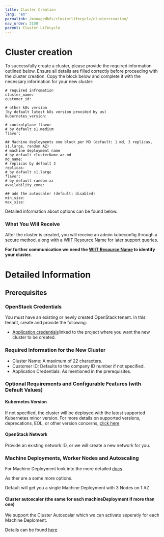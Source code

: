 ```yaml
---
title: Cluster Creation
lang: "en"
permalink: /managedk8s/clusterlifecycle/clustercreation/
nav_order: 3100
parent: Cluster Lifecycle
---
```

# Cluster creation
To successfully create a cluster, please provide the required information outlined below. Ensure all details are filled correctly before proceeding with the cluster creation.
Copy the block below and complete it with the necessary information for your new cluster:
```
# required infromation
cluster_name: 
customer_id: 

# other k8s version
(by default latest k8s version provided by us)
kubernetes_version: 

# controlplane flavor 
# by default s1.medium
flavor: 

## Machine deployments one block per MD (default: 1 md, 3 replicas, s1.large, random AZ)
# machine deployment name
# by default clusterName-az-md
md_name:  
# replicas by default 3
replicas:
# by default s1.large
flavor: 
# by default random-az
availability_zone: 

## add the autoscaler (default: disabled)
min_size:
max_size:
```
Detailed information about options can be found below.

### What You Will Receive
After the cluster is created, you will receive an admin kubeconfig through a secure method, along with a [WIIT Resource Name](/managedk8s/about/support/#wiit-resource-name) for later support queries.

**For further communication we need the [WIIT Resource Name](/managedk8s/about/support/#wiit-resource-name) to identify your cluster.**

# Detailed Information

## Prerequisites
### OpenStack Credentials
You must have an existing or newly created OpenStack tenant. In this tenant, create and provide the following:
- [Application credentials](/managedk8s/clusterlifecycle/appcredentials/)linked to the project where you want the new cluster to be created.


### Required Information for the New Cluster
* Cluster Name: A maximum of 22 characters.
* Customer ID: Defaults to the company ID number if not specified.
* Application Credentials: As mentioned in the prerequisites.

### Optional Requirements and Configurable Features (with Default Values)
#### Kubernetes Version
If not specified, the cluster will be deployed with the latest supported Kubernetes minor version.
For more details on supported versions, deprecations, EOL, or other version concerns, [click here](/managedk8s/about/kubernetesverions/)

#### OpenStack Network
Provide an existing network ID, or we will create a new network for you.


### Machine Deployments, Worker Nodes and Autoscaling
For Machine Deployment look into the more detailed [docs](/managedk8s/clusterlifecycle/machinedeployments/)

As ther are a some more options. 

Default will get you a single Machine Deployment with 3 Nodes on 1 AZ

#### Cluster autoscaler  (the same for each machineDeployment if more than one)
We support the Cluster Autoscalar which we can activate seperatly for each Machine Deploment.

Details can be found [here](/managedk8s/clusterlifecycle/autoscaling/)
